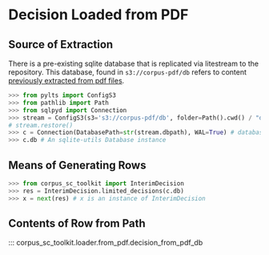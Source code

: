 # Decision Loaded from PDF

## Source of Extraction

There is a pre-existing sqlite database that is replicated via litestream to the repository. This database, found in `s3://corpus-pdf/db` refers to content [previously extracted from pdf files](https://github.com/justmars/corpus-extractor).

```py
>>> from pylts import ConfigS3
>>> from pathlib import Path
>>> from sqlpyd import Connection
>>> stream = ConfigS3(s3='s3://corpus-pdf/db', folder=Path().cwd() / "data")
# stream.restore()
>>> c = Connection(DatabasePath=str(stream.dbpath), WAL=True) # database access
>>> c.db # An sqlite-utils Database instance
```

## Means of Generating Rows

```py
>>> from corpus_sc_toolkit import InterimDecision
>>> res = InterimDecision.limited_decisions(c.db)
>>> x = next(res) # x is an instance of InterimDecision
```

## Contents of Row from Path

::: corpus_sc_toolkit.loader.from_pdf.decision_from_pdf_db
